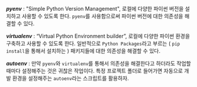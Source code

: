 ***pyenv*** : "Simple Python Version Management", 로컬에 다양한 파이썬 버전을 설치하고 사용할 수 있도록 한다. `pyenv`를 사용함으로써 파이썬 버전에 대한 의존성을 해결할 수 있다.

***virtualenv*** : “Virtual Python Environment builder”, 로컬에 다양한 파이썬 환경을 구축하고 사용할 수 있도록 한다. 일반적으로 `Python Packages`라고 부르는 ( `pip install`을 통해서 설치하는 ) 패키지들에 대한 의존성을 해결할 수 있다.

***autoenv*** : 만약 `pyenv`와 `virtualenv`를 통해서 의존성을 해결한다고 하더라도 작업할때마다 설정해주는 것은 귀찮은 작업이다. 특정 프로젝트 폴더로 들어가면 자동으로 개발 환경을 설정해주는 `autoenv`라는 스크립트를 활용하자. 